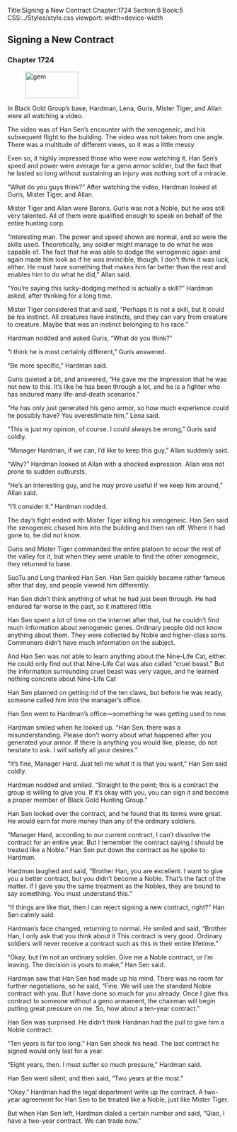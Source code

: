 Title:Signing a New Contract 
Chapter:1724 
Section:6 
Book:5 
CSS:../Styles/style.css 
viewport: width=device-width
  
## Signing a New Contract
### Chapter 1724 
<figure>
	<img src="../Images/gem.gif" alt="gem" id="gem" width="120" height="60" />
</figure>
  

  
  In Black Gold Group’s base, Hardman, Lena, Guris, Mister Tiger, and Allan were all watching a video.

The video was of Han Sen’s encounter with the xenogeneic, and his subsequent flight to the building. The video was not taken from one angle. There was a multitude of different views, so it was a little messy.

Even so, it highly impressed those who were now watching it. Han Sen’s speed and power were average for a geno armor soldier, but the fact that he lasted so long without sustaining an injury was nothing sort of a miracle.

“What do you guys think?” After watching the video, Hardman looked at Guris, Mister Tiger, and Allan.

Mister Tiger and Allan were Barons. Guris was not a Noble, but he was still very talented. All of them were qualified enough to speak on behalf of the entire hunting corp.

“Interesting man. The power and speed shown are normal, and so were the skills used. Theoretically, any soldier might manage to do what he was capable of. The fact that he was able to dodge the xenogeneic again and again made him look as if he was invincible, though. I don’t think it was luck, either. He must have something that makes him far better than the rest and enables him to do what he did,” Allan said.

“You’re saying this lucky-dodging method is actually a skill?” Hardman asked, after thinking for a long time.

Mister Tiger considered that and said, “Perhaps it is not a skill, but it could be his instinct. All creatures have instincts, and they can vary from creature to creature. Maybe that was an instinct belonging to his race.”

Hardman nodded and asked Guris, “What do you think?”

“I think he is most certainly different,” Guris answered.

“Be more specific,” Hardman said.

Guris quieted a bit, and answered, “He gave me the impression that he was not new to this. It’s like he has been through a lot, and he is a fighter who has endured many life-and-death scenarios.”

“He has only just generated his geno armor, so how much experience could he possibly have? You overestimate him,” Lena said.

“This is just my opinion, of course. I could always be wrong,” Guris said coldly.

“Manager Hardman, if we can, I’d like to keep this guy,” Allan suddenly said.

“Why?” Hardman looked at Allan with a shocked expression. Allan was not prone to sudden outbursts.

“He’s an interesting guy, and he may prove useful if we keep him around,” Allan said.

“I’ll consider it.” Hardman nodded.

The day’s fight ended with Mister Tiger killing his xenogeneic. Han Sen said the xenogeneic chased him into the building and then ran off. Where it had gone to, he did not know.

Guris and Mister Tiger commanded the entire platoon to scour the rest of the valley for it, but when they were unable to find the other xenogeneic, they returned to base.

SuoTu and Long thanked Han Sen. Han Sen quickly became rather famous after that day, and people viewed him differently.

Han Sen didn’t think anything of what he had just been through. He had endured far worse in the past, so it mattered little.

Han Sen spent a lot of time on the internet after that, but he couldn’t find much information about xenogeneic genes. Ordinary people did not know anything about them. They were collected by Noble and higher-class sorts. Commoners didn’t have much information on the subject.

And Han Sen was not able to learn anything about the Nine-Life Cat, either. He could only find out that Nine-Life Cat was also called “cruel beast.” But the information surrounding cruel beast was very vague, and he learned nothing concrete about Nine-Life Cat

Han Sen planned on getting rid of the ten claws, but before he was ready, someone called him into the manager’s office.

Han Sen went to Hardman’s office—something he was getting used to now.

Hardman smiled when he looked up. “Han Sen, there was a misunderstanding. Please don’t worry about what happened after you generated your armor. If there is anything you would like, please, do not hesitate to ask. I will satisfy all your desires.”

“It’s fine, Manager Hard. Just tell me what it is that you want,” Han Sen said coldly.

Hardman nodded and smiled. “Straight to the point; this is a contract the group is willing to give you. If it’s okay with you, you can sign it and become a proper member of Black Gold Hunting Group.”

Han Sen looked over the contract, and he found that its terms were great. He would earn far more money than any of the ordinary soldiers.

“Manager Hard, according to our current contract, I can’t dissolve the contract for an entire year. But I remember the contract saying I should be treated like a Noble.” Han Sen put down the contract as he spoke to Hardman.

Hardman laughed and said, “Brother Han, you are excellent. I want to give you a better contract, but you didn’t become a Noble. That’s the fact of the matter. If I gave you the same treatment as the Nobles, they are bound to say something. You must understand this.”

“If things are like that, then I can reject signing a new contract, right?” Han Sen calmly said.

Hardman’s face changed, returning to normal. He smiled and said, “Brother Han, I only ask that you think about it This contract is very good. Ordinary soldiers will never receive a contract such as this in their entire lifetime.”

“Okay, but I’m not an ordinary soldier. Give me a Noble contract, or I’m leaving. The decision is yours to make,” Han Sen said.

Hardman saw that Han Sen had made up his mind. There was no room for further negotiations, so he said, “Fine. We will use the standard Noble contract with you. But I have done so much for you already. Once I give this contract to someone without a geno armament, the chairman will begin putting great pressure on me. So, how about a ten-year contract.”

Han Sen was surprised. He didn’t think Hardman had the pull to give him a Noble contract.

“Ten years is far too long.” Han Sen shook his head. The last contract he signed would only last for a year.

“Eight years, then. I must suffer so much pressure,” Hardman said.

Han Sen went silent, and then said, “Two years at the most.”

“Okay.” Hardman had the legal department write up the contract. A two-year agreement for Han Sen to be treated like a Noble, just like Mister Tiger.

But when Han Sen left, Hardman dialed a certain number and said, “Qiao, I have a two-year contract. We can trade now.”
